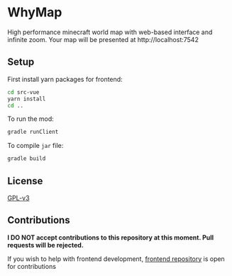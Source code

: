 # WhyMap

High performance minecraft world map with web-based interface and infinite zoom.
Your map will be presented at http://localhost:7542

## Setup

First install yarn packages for frontend:

```bash
cd src-vue
yarn install
cd ..
```

To run the mod:

```bash
gradle runClient
```

To compile `jar` file:

```bash
gradle build
```

## License

[GPL-v3](LICENSE)

## Contributions
**I DO NOT accept contributions to this repository at this moment. Pull requests will be rejected.**

If you wish to help with frontend development, [frontend repository](https://github.com/wefhy/WhyMap-frontend) is open for contributions
